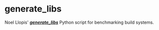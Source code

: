 generate_libs
=============

Noel Llopis' [***generate_libs***](http://www.gamesfromwithin.com/wp-content/uploads/bin/generate_libs.zip) Python script for benchmarking build systems.
